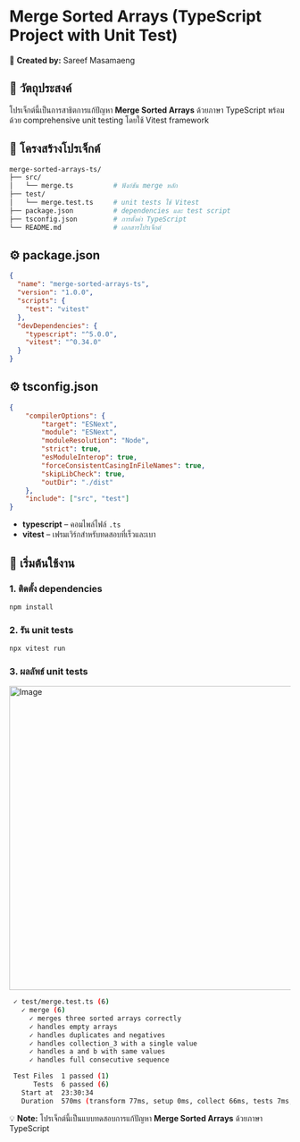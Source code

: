 # Merge Sorted Arrays (TypeScript Project with Unit Test)

📝 **Created by:** Sareef Masamaeng

## 🎯 วัตถุประสงค์

โปรเจ็กต์นี้เป็นการสาธิตการแก้ปัญหา **Merge Sorted Arrays** ด้วยภาษา TypeScript พร้อมด้วย comprehensive unit testing โดยใช้ Vitest framework

## 📁 โครงสร้างโปรเจ็กต์

```bash
merge-sorted-arrays-ts/
├── src/
│   └── merge.ts          # ฟังก์ชัน merge หลัก
├── test/
│   └── merge.test.ts     # unit tests ใช้ Vitest
├── package.json          # dependencies และ test script
├── tsconfig.json         # การตั้งค่า TypeScript
└── README.md             # เอกสารโปรเจ็กต์
```

## ⚙️ package.json

```json
{
  "name": "merge-sorted-arrays-ts",
  "version": "1.0.0",
  "scripts": {
    "test": "vitest"
  },
  "devDependencies": {
    "typescript": "^5.0.0",
    "vitest": "^0.34.0"
  }
}
```

## ⚙️ tsconfig.json

```json
{
	"compilerOptions": {
		"target": "ESNext",
		"module": "ESNext",
		"moduleResolution": "Node",
		"strict": true,
		"esModuleInterop": true,
		"forceConsistentCasingInFileNames": true,
		"skipLibCheck": true,
		"outDir": "./dist"
	},
	"include": ["src", "test"]
}
```

-   **typescript** – คอมไพล์ไฟล์ `.ts`
-   **vitest** – เฟรมเวิร์กสำหรับทดสอบที่เร็วและเบา

## 🚀 เริ่มต้นใช้งาน

### 1. **ติดตั้ง dependencies**

```bash
npm install
```

### 2. **รัน unit tests**

```bash
npx vitest run
```

### 3. **ผลลัพธ์ unit tests**

<img width="528" height="544" alt="Image" src="https://github.com/user-attachments/assets/b837df1e-5e36-414e-80f8-251399657b95" />

```bash
 ✓ test/merge.test.ts (6)
   ✓ merge (6)
     ✓ merges three sorted arrays correctly
     ✓ handles empty arrays
     ✓ handles duplicates and negatives
     ✓ handles collection_3 with a single value
     ✓ handles a and b with same values
     ✓ handles full consecutive sequence

 Test Files  1 passed (1)
      Tests  6 passed (6)
   Start at  23:30:34
   Duration  570ms (transform 77ms, setup 0ms, collect 66ms, tests 7ms, environment 0ms, prepare 136ms)
```

💡 **Note:** โปรเจ็กต์นี้เป็นแบบทดสอบการแก้ปัญหา **Merge Sorted Arrays** ด้วยภาษา TypeScript
